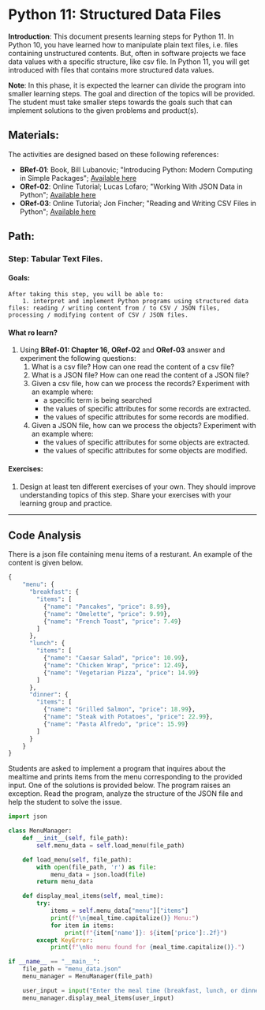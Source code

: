 # Python 11: Structured Data Files

**Introduction**: This document presents learning steps for Python 11. In Python 10, you have learned how to manipulate plain text files, i.e. files containing unstructured contents. But, often in software projects we face data values with a specific structure, like csv file. In Python 11, you will get introduced with files that contains more structured data values.

**Note**: In this phase, it is expected the learner can divide the program into smaller learning steps. The goal and direction of the topics will be provided. The student must take smaller steps towards the goals such that can implement solutions to the given problems and product(s).


## Materials:

The activities are designed based on these following references:

- **BRef-01**: Book, Bill Lubanovic; "Introducing Python: Modern Computing in Simple Packages"; [Available here](https://www.oreilly.com/library/view/introducing-python-2nd/9781492051374/)
- **ORef-02**: Online Tutorial; Lucas Lofaro; "Working With JSON Data in Python"; [Available here](https://realpython.com/python-json/)
- **ORef-03**: Online Tutorial; Jon Fincher; "Reading and Writing CSV Files in Python"; [Available here](https://realpython.com/python-csv/)


## Path:

### Step: Tabular Text Files.

#### Goals:

```
After taking this step, you will be able to:
	1. interpret and implement Python programs using structured data files: reading / writing content from / to CSV / JSON files, processing / modifying content of CSV / JSON files.
```
#### What ro learn?

1. Using **BRef-01: Chapter 16**, **ORef-02** and **ORef-03** answer and experiment the following questions:
   1. What is a csv file? How can one read the content of a csv file?
   2. What is a JSON file? How can one read the content of a JSON file?
   3. Given a csv file, how can we process the records? Experiment with an example where:
	   - a specific term is being searched
	   - the values of specific attributes for some records are extracted.
	   - the values of specific attributes for some records are modified.
   4. Given a JSON file, how can we process the objects? Experiment with an example where:
	   - the values of specific attributes for some objects are extracted.
	   - the values of specific attributes for some objects are modified.

#### Exercises:

1. Design at least ten different exercises of your own. They should improve understanding topics of this step. Share your exercises with your learning group and practice.


<hr>

## Code Analysis

There is a json file containing menu items of a resturant. An example of the content is given below.

```python
{
    "menu": {
      "breakfast": {
        "items": [
          {"name": "Pancakes", "price": 8.99},
          {"name": "Omelette", "price": 9.99},
          {"name": "French Toast", "price": 7.49}
        ]
      },
      "lunch": {
        "items": [
          {"name": "Caesar Salad", "price": 10.99},
          {"name": "Chicken Wrap", "price": 12.49},
          {"name": "Vegetarian Pizza", "price": 14.99}
        ]
      },
      "dinner": {
        "items": [
          {"name": "Grilled Salmon", "price": 18.99},
          {"name": "Steak with Potatoes", "price": 22.99},
          {"name": "Pasta Alfredo", "price": 15.99}
        ]
      }
    }
}
```

Students are asked to implement a program that inquires about the mealtime and prints items from the menu corresponding to the provided input. One of the solutions is provided below. The program raises an exception. Read the program, analyze the structure of the JSON file and help the student to solve the issue.

```python
import json

class MenuManager:
    def __init__(self, file_path):
        self.menu_data = self.load_menu(file_path)

    def load_menu(self, file_path):
        with open(file_path, 'r') as file:
            menu_data = json.load(file)
        return menu_data

    def display_meal_items(self, meal_time):
        try:
            items = self.menu_data["menu"]["items"]
            print(f"\n{meal_time.capitalize()} Menu:")
            for item in items:
                print(f"{item['name']}: ${item['price']:.2f}")
        except KeyError:
            print(f"\nNo menu found for {meal_time.capitalize()}.")

if __name__ == "__main__":
    file_path = "menu_data.json" 
    menu_manager = MenuManager(file_path)

    user_input = input("Enter the meal time (breakfast, lunch, or dinner): ")
    menu_manager.display_meal_items(user_input)
```